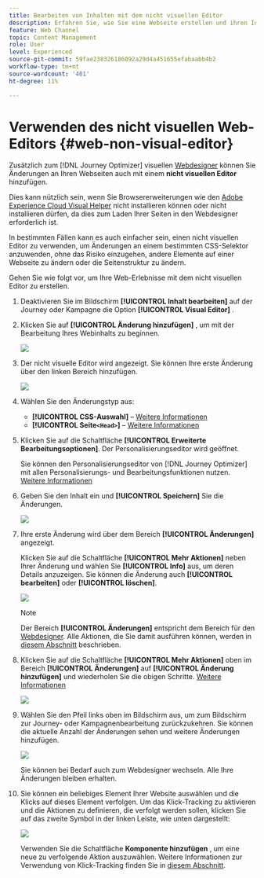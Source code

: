 ```yaml
---
title: Bearbeiten von Inhalten mit dem nicht visuellen Editor
description: Erfahren Sie, wie Sie eine Webseite erstellen und ihren Inhalt mit dem nicht visuellen Journey Optimizer-Editor bearbeiten können.
feature: Web Channel
topic: Content Management
role: User
level: Experienced
source-git-commit: 59fae238326186092a29d4a451655efabaabb4b2
workflow-type: tm+mt
source-wordcount: '401'
ht-degree: 11%

---
```


# Verwenden des nicht visuellen Web-Editors {#web-non-visual-editor}

Zusätzlich zum [!DNL Journey Optimizer] visuellen [ Webdesigner](web-visual-editor.md) können Sie Änderungen an Ihren Webseiten auch mit einem **nicht visuellen Editor** hinzufügen.

Dies kann nützlich sein, wenn Sie Browsererweiterungen wie den [Adobe Experience Cloud Visual Helper](web-prerequisites.md#visual-authoring-prerequisites) nicht installieren können oder nicht installieren dürfen, da dies zum Laden Ihrer Seiten in den Webdesigner erforderlich ist.

In bestimmten Fällen kann es auch einfacher sein, einen nicht visuellen Editor zu verwenden, um Änderungen an einem bestimmten CSS-Selektor anzuwenden, ohne das Risiko einzugehen, andere Elemente auf einer Webseite zu ändern oder die Seitenstruktur zu ändern.

Gehen Sie wie folgt vor, um Ihre Web-Erlebnisse mit dem nicht visuellen Editor zu erstellen.

1. Deaktivieren Sie im Bildschirm **[!UICONTROL Inhalt bearbeiten]** auf der Journey oder Kampagne die Option **[!UICONTROL Visual Editor]** .

1. Klicken Sie auf **[!UICONTROL Änderung hinzufügen]** , um mit der Bearbeitung Ihres Webinhalts zu beginnen.

   ![](assets/web-campaign-add-modification-button.png)

1. Der nicht visuelle Editor wird angezeigt. Sie können Ihre erste Änderung über den linken Bereich hinzufügen.

   ![](assets/web-non-visual-editor.png)

1. Wählen Sie den Änderungstyp aus:

   * **[!UICONTROL CSS-Auswahl]** – [Weitere Informationen](manage-web-modifications.md#css-selector)
   * **[!UICONTROL Seite`<Head>`]** – [Weitere Informationen](manage-web-modifications.md#page-head)

1. Klicken Sie auf die Schaltfläche **[!UICONTROL Erweiterte Bearbeitungsoptionen]**. Der Personalisierungseditor wird geöffnet.

   Sie können den Personalisierungseditor von [!DNL Journey Optimizer] mit allen Personalisierungs- und Bearbeitungsfunktionen nutzen. [Weitere Informationen](../personalization/personalization-build-expressions.md)

1. Geben Sie den Inhalt ein und **[!UICONTROL Speichern]** Sie die Änderungen.

   ![](assets/web-non-visual-editor-ex-save.png)

1. Ihre erste Änderung wird über dem Bereich **[!UICONTROL Änderungen]** angezeigt.

   Klicken Sie auf die Schaltfläche **[!UICONTROL Mehr Aktionen]** neben Ihrer Änderung und wählen Sie **[!UICONTROL Info]** aus, um deren Details anzuzeigen. Sie können die Änderung auch **[!UICONTROL bearbeiten]** oder **[!UICONTROL löschen]**.

   ![](assets/web-non-visual-editor-ex-more.png)

   >[!NOTE]
   >
   >Der Bereich **[!UICONTROL Änderungen]** entspricht dem Bereich für den [Webdesigner](web-visual-editor.md). Alle Aktionen, die Sie damit ausführen können, werden in [diesem Abschnitt](manage-web-modifications.md#use-modifications-pane) beschrieben.

1. Klicken Sie auf die Schaltfläche **[!UICONTROL Mehr Aktionen]** oben im Bereich **[!UICONTROL Änderungen]** auf **[!UICONTROL Änderung hinzufügen]** und wiederholen Sie die obigen Schritte. [Weitere Informationen](manage-web-modifications.md#add-modifications)

   ![](assets/web-non-visual-editor-more.png)

1. Wählen Sie den Pfeil links oben im Bildschirm aus, um zum Bildschirm zur Journey- oder Kampagnenbearbeitung zurückzukehren. Sie können die aktuelle Anzahl der Änderungen sehen und weitere Änderungen hinzufügen.

   ![](assets/web-campaign-modifications.png)

   Sie können bei Bedarf auch zum Webdesigner wechseln. Alle Ihre Änderungen bleiben erhalten.


1. Sie können ein beliebiges Element Ihrer Website auswählen und die Klicks auf dieses Element verfolgen. Um das Klick-Tracking zu aktivieren und die Aktionen zu definieren, die verfolgt werden sollen, klicken Sie auf das zweite Symbol in der linken Leiste, wie unten dargestellt:

   ![](assets/web-campaign-click.png)

   Verwenden Sie die Schaltfläche **Komponente hinzufügen** , um eine neue zu verfolgende Aktion auszuwählen. Weitere Informationen zur Verwendung von Klick-Tracking finden Sie in [diesem Abschnitt](monitor-web-experiences.md#use-click-tracking).
